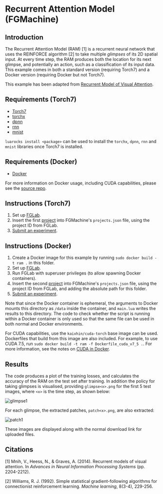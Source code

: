 # Recurrent Attention Model (FGMachine)

## Introduction

The Recurrent Attention Model (RAM) [1] is a recurrent neural network that uses the REINFORCE algorithm [2] to take multiple *glimpses* of its 2D spatial input. At every time step, the RAM produces both the location for its next glimpse, and potentially an action, such as a classification of its input data. This example comes in both a standard version (requiring Torch7) and a Docker version (requiring Docker but not Torch7).

This example has been adapted from [Recurrent Model of Visual Attention](http://torch.ch/blog/2015/09/21/rmva.html).

## Requirements (Torch7)

- [Torch7](http://torch.ch/)
- [torchx](https://github.com/nicholas-leonard/torchx)
- [dpnn](https://github.com/nicholas-leonard/dpnn)
- [rnn](https://github.com/Element-Research/rnn)
- [mnist](https://github.com/andresy/mnist)

`luarocks install <package>` can be used to install the `torchx`, `dpnn`, `rnn` and `mnist` libraries once Torch7 is installed.

## Requirements (Docker)

- [Docker](https://www.docker.com/)

For more information on Docker usage, including CUDA capabilities, please see the [source repo](https://github.com/Kaixhin/dockerfiles).

## Instructions (Torch7)

1. Set up [FGLab](https://github.com/Kaixhin/FGLab/blob/master/examples/Recurrent-Attention-Model).
1. Insert the first [project](https://github.com/Kaixhin/FGMachine/blob/master/examples/Recurrent-Attention-Model/project.json) into FGMachine's `projects.json` file, using the project ID from FGLab.
1. [Submit an experiment](https://github.com/Kaixhin/FGLab/blob/master/examples/Recurrent-Attention-Model).

## Instructions (Docker)

1. Create a Docker image for this example by running `sudo docker build -t ram .` in this folder.
1. Set up [FGLab](https://github.com/Kaixhin/FGLab/blob/master/examples/Recurrent-Attention-Model).
1. Run FGLab with superuser privileges (to allow spawning Docker containers).
1. Insert the second [project](https://github.com/Kaixhin/FGMachine/blob/master/examples/Recurrent-Attention-Model/project.json) into FGMachine's `projects.json` file, using the project ID from FGLab, and adding the absolute path for this folder.
1. [Submit an experiment](https://github.com/Kaixhin/FGLab/blob/master/examples/Recurrent-Attention-Model).

Note that since the Docker container is ephemeral, the arguments to Docker mounts this directory as `/data` inside the container, and `main.lua` writes the results to this directory. The code to check whether the script is running within a Docker container is only used so that the same file can be used in both normal and Docker environments.

For CUDA capabilities, use the `kaixhin/cuda-torch` base image can be used. Dockerfiles that build from this image are also included. For example, to use CUDA 7.5, run `sudo docker build -t ram -f Dockerfile_cuda_v7_5 .`. For more information, see the notes on [CUDA in Docker](https://github.com/Kaixhin/dockerfiles#cuda).

## Results

The code produces a plot of the training losses, and calculates the accuracy of the RAM on the test set after training. In addition the policy for taking glimpses is visualised, providing `glimpse<x>.png` for the first 5 test images, where `<x>` is the time step, as shown below:

![glimpse1](https://raw.githubusercontent.com/Kaixhin/FGMachine/master/examples/Recurrent-Attention-Model/glimpse1.png)

For each glimpse, the extracted patches, `patch<x>.png`, are also extracted:

![patch1](https://raw.githubusercontent.com/Kaixhin/FGMachine/master/examples/Recurrent-Attention-Model/patch1.png)

These images are displayed along with the normal download link for uploaded files.

## Citations

[1] Mnih, V., Heess, N., & Graves, A. (2014). Recurrent models of visual attention. In *Advances in Neural Information Processing Systems* (pp. 2204-2212).

[2] Williams, R. J. (1992). Simple statistical gradient-following algorithms for connectionist reinforcement learning. *Machine learning*, 8(3-4), 229-256.
